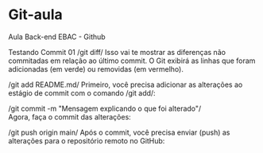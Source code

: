 # Git-aula
Aula Back-end EBAC - Github

Testando Commit 01
/git diff/
 Isso vai te mostrar as diferenças não commitadas em relação ao último commit. O Git exibirá as linhas que foram adicionadas (em verde) ou removidas (em vermelho).

/git add README.md/
 Primeiro, você precisa adicionar as alterações ao estágio de commit com o comando /git add/:

/git commit -m "Mensagem explicando o que foi alterado"/     
Agora, faça o commit das alterações:

/git push origin main/
Após o commit, você precisa enviar (push) as alterações para o repositório remoto no GitHub: